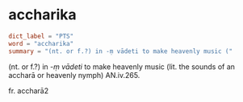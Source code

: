 # accharika

``` toml
dict_label = "PTS"
word = "accharika"
summary = "(nt. or f.?) in -ṃ vādeti to make heavenly music ("
```

(nt. or f.?) in *\-ṃ vādeti* to make heavenly music (lit. the sounds of an accharā or heavenly nymph) AN.iv.265.

fr. accharā2

